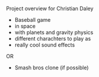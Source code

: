 Project overview for Christian Daley

* Baseball game
* in space
* with planets and gravity physics
* different charachters to play as
* really cool sound effects

OR

* Smash bros clone (if possible)
